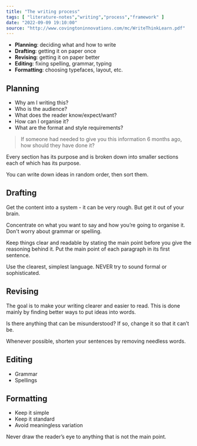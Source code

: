 ```yaml
---
title: "The writing process"
tags: [ "literature-notes","writing","process","framework" ]
date: "2022-09-09 19:10:00"
source: "http://www.covingtoninnovations.com/mc/WriteThinkLearn.pdf"
---
```


- **Planning**: deciding what and how to write
- **Drafting**: getting it on paper once
- **Revising**: getting it on paper better
- **Editing**: fixing spelling, grammar, typing
- **Formatting**: choosing typefaces, layout, etc.

## Planning

- Why am I writing this?
- Who is the audience?
- What does the reader know/expect/want?
- How can I organise it?
- What are the format and style requirements?

> If someone had needed to give you this information 6 months ago, how should they have done it?

Every section has its purpose and is broken down into smaller sections each of which has its purpose.

You can write down ideas in random order, then sort them.

## Drafting

Get the content into a system - it can be very rough. But get it out of your brain.

Concentrate on what you want to say and how you’re going to organise it. Don't worry about grammar or spelling.

Keep things clear and readable by stating the main point before you give the reasoning behind it. Put the main point of each paragraph in its first sentence.

Use the clearest, simplest language. NEVER try to sound formal or sophisticated.

## Revising

The goal is to make your writing clearer and easier to read. This is done mainly by finding better ways to put ideas into words.

Is there anything that can be misunderstood? If so, change it so that it can’t be.

Whenever possible, shorten your sentences by removing needless words.

## Editing

- Grammar
- Spellings

## Formatting

- Keep it simple
- Keep it standard
- Avoid meaningless variation

Never draw the reader’s eye to anything that is not the main point.

